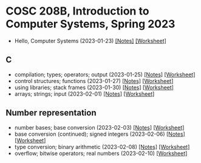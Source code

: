 # COSC 208B, Introduction to Computer Systems, Spring 2023

* Hello, Computer Systems (2023-01-23) [[Notes]](2023-01-23.notes.html) 
[[Worksheet]](2023-01-23.worksheet.html)

## C
* compilation; types; operators; output (2023-01-25) [[Notes]](2023-01-25.notes.html) 
[[Worksheet]](2023-01-25.worksheet.html)
* control structures; functions (2023-01-27) [[Notes]](2023-01-27.notes.html) 
[[Worksheet]](2023-01-27.worksheet.html)
* using libraries; stack frames (2023-01-30) [[Notes]](2023-01-30.notes.html) 
[[Worksheet]](2023-01-30.worksheet.html)
* arrays; strings; input (2023-02-01) [[Notes]](2023-02-01.notes.html) 
[[Worksheet]](2023-02-01.worksheet.html)

## Number representation
* number bases; base conversion (2023-02-03) [[Notes]](2023-02-03.notes.html) 
[[Worksheet]](2023-02-03.worksheet.html)
* base conversion (continued); signed integers (2023-02-06) [[Notes]](2023-02-06.notes.html) 
[[Worksheet]](2023-02-06.worksheet.html)
* type conversion; binary arithmetic (2023-02-08) [[Notes]](2023-02-08.notes.html) 
[[Worksheet]](2023-02-08.worksheet.html)
* overflow; bitwise operators; real numbers (2023-02-10) [[Worksheet]](2023-02-10.worksheet.html)
